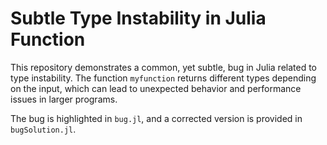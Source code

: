 # Subtle Type Instability in Julia Function

This repository demonstrates a common, yet subtle, bug in Julia related to type instability. The function `myfunction` returns different types depending on the input, which can lead to unexpected behavior and performance issues in larger programs.

The bug is highlighted in `bug.jl`, and a corrected version is provided in `bugSolution.jl`.